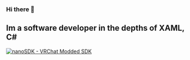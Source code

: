 ### Hi there 👋
Im a software developer in the depths of XAML, C#
---
[![nanoSDK - VRChat Modded SDK](https://github-readme-stats.hakusystems.vercel.app/api/pin/?username=HakuSystems&repo=nanoSDK&theme=midnight-purple&hide_border=true)](https://github.com/HakuSystems/nanoSDK)

<!--
**HakuSystems/HakuSystems** is a ✨ _special_ ✨ repository because its `README.md` (this file) appears on your GitHub profile.

Here are some ideas to get you started:

- 🔭 I’m currently working on ...
- 🌱 I’m currently learning ...
- 👯 I’m looking to collaborate on ...
- 🤔 I’m looking for help with ...
- 💬 Ask me about ...
- 📫 How to reach me: ...
- 😄 Pronouns: ...
- ⚡ Fun fact: ...
-->
